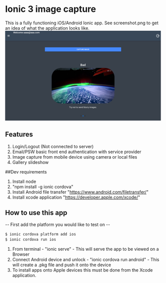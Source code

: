 # Ionic 3 image capture
This is a fully functioning iOS/Android Ionic app. See screenshot.png to get an idea of what
the application looks like.
![Alt text](./screenshot.png?raw=true "Ionic 3 camera capture example")

## Features
1) Login/Logout (Not connected to server)
2) Email/PSW basic front end authentication with service provider
3) Image capture from mobile device using camera or local files
4) Gallery slideshow


##Dev requirements
1) Install node
2) "npm install -g ionic cordova"
3) Install Android file transfer "https://www.android.com/filetransfer/"
4) Install xcode application "https://developer.apple.com/xcode/"
## How to use this app

-- First add the platform you would like to test on --
```bash
$ ionic cordova platform add ios
$ ionic cordova run ios
```

1) From terminal - "ionic serve"  - This will serve the app to be viewed on a Browser
2) Connect Android device and unlock - "ionic cordova run android" - This will create a .pkg file and push it onto the device
3) To install apps onto Apple devices this must be done from the Xcode application.
